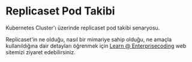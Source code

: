 # Replicaset Pod Takibi
Kubernetes Cluster'ı üzerinde replicaset pod takibi senaryosu.

Replicaset'in ne olduğu, nasıl bir mimariye sahip olduğu, ne amaçla kullanıldığına dair detayları öğrenmek için [Learn @ Enterprisecoding](http://learn.enterprisecoding.com/) web sitemizi ziyaret edebilirsiniz.